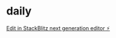 # daily

[Edit in StackBlitz next generation editor ⚡️](https://stackblitz.com/~/github.com/rapthar/daily)
